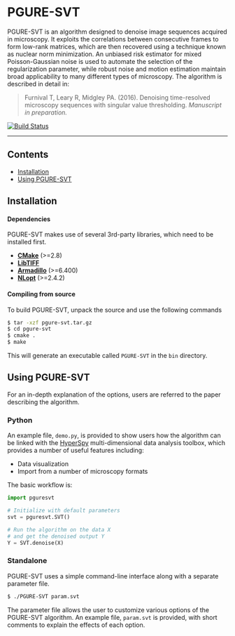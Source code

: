 # PGURE-SVT

PGURE-SVT is an algorithm designed to denoise image sequences acquired in microscopy. It exploits the correlations between
consecutive frames to form low-rank matrices, which are then recovered using a technique known as nuclear norm minimization.
An unbiased risk estimator for mixed Poisson-Gaussian noise is used to automate the selection of the regularization parameter, while
robust noise and motion estimation maintain broad applicability to many different types of microscopy. The algorithm is
described in detail in: 

> Furnival T, Leary R, Midgley PA. (2016). Denoising time-resolved  microscopy sequences with singular 
> value thresholding. *Manuscript in preparation.*

[![Build Status](https://travis-ci.org/tjof2/pgure-svt.svg?branch=master)](https://travis-ci.org/tjof2/pgure-svt)

---

## Contents

+ [Installation](#installation)
+ [Using PGURE-SVT](#using-pgure-svt)

## Installation

#### Dependencies

PGURE-SVT makes use of several 3rd-party libraries, which need to be installed first.

+ **[CMake](http://www.cmake.org)** (>=2.8)
+ **[LibTIFF](http://www.remotesensing.org/libtiff/)** 
+ **[Armadillo](http://arma.sourceforge.net)** (>=6.400)
+ **[NLopt](http://ab-initio.mit.edu/wiki/index.php/NLopt)** (>=2.4.2)

#### Compiling from source

To build PGURE-SVT, unpack the source and use the following commands

```bash
$ tar -xzf pgure-svt.tar.gz
$ cd pgure-svt
$ cmake .
$ make
```

This will generate an executable called `PGURE-SVT` in the `bin` directory.

## Using PGURE-SVT

For an in-depth explanation of the options, users are referred to the
paper describing the algorithm.

### Python

An example file, `demo.py`, is provided to show users how the algorithm can
be linked with the [HyperSpy](http://hyperspy.org) multi-dimensional data analysis toolbox,
which provides a number of useful features including:
- Data visualization
- Import from a number of microscopy formats

The basic workflow is:

```python
import pguresvt

# Initialize with default parameters
svt = pguresvt.SVT()

# Run the algorithm on the data X
# and get the denoised output Y
Y = SVT.denoise(X)
```

### Standalone

PGURE-SVT uses a simple command-line interface along with a separate parameter file.

```bash
$ ./PGURE-SVT param.svt
```

The parameter file allows the user to customize various options of the PGURE-SVT
algorithm. An example file, `param.svt` is provided, with short comments to explain 
the effects of each option.














